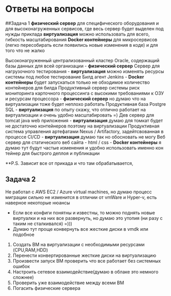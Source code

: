 # Ответы на вопросы
##Задача 1
**физический сервер** для специфического оборудования и для высоконагруженных сервисов, где весь сервер будет выделен под нужды приклада
**виртуализация** можно использовать для всего, гибкость масштабирования
**Docker контейнеры** для микросервисов (легко пересобирать если появились новые изменения в коде) и для того что не жалко

Высоконагруженный централизованный кластер Oracle, содержащий базы данных для всей организации -  **физический сервер** 
Сервер для нагрузочного тестирования - **виртуализация** можно изменять ресурсы системы под любое тестирование
Билд агент Jenkins - **Docker контейнеры** будет запускаться только не обходимое количество контейнеров для билда
Продуктивный сервер системы риск мониторинга карточного процессинга с высокими требованиями к ОЗУ и ресурсам процессора - **физический сервер** но думаю что на виртуализации тоже будет неплохо работать
Продуктивная база Postgre SQL - **виртуализация** по опыту скажу, что отлично работает на виртуализации и очень удобно масштабировать =)
Дев сервер для tomcat java web приложения -  **виртуализация** думаю для томкат будет не достаточно контейнеров поэтому на виртуализации
Продуктивная система управления артефатами Nexus / Artifactory, задейтсвованная в процессе CI/CD - **виртуализация** думаю так но обосновать не могу
Веб сервер для статического веб сайта - html / css  -  **Docker контейнеры**  я думаю тут будут частые изменения и удобно использовать именно кон
тейнер для быстрого деплоя и публикации

**P.S. Зависит все от прикада и что там обрабатывается, 


## Задача 2

Не работал с  AWS ЕС2 / Azure virtual machines, но думаю процесс миграции сильно не изменится в отличии от vmWare и Hyper-v, есть наверное некоторые нюансы
* Если все конфиги понятны и известны, то можно поднять новые виртуалки и на них все развернуть, но думаю это утопия (ни разу с таким не сталкивался) =)))
* Думаю тут проще конвернуть все жесткие диски в vmdk или подобное
1. Создать ВМ на виртуализации с необходимыми ресурсами (CPU,RAM,HDD)
2. Перенести конвертированные жесткие диски на виртуализацию
3. Произвести запуск ВМ проверить что все работает без системных ошибок
4. Настроить сетевое взаимодействие(думаю в облаке это немного сложнее)
5. Проверить уже взаимодействие между всеми ВМ
6. Погасить физические сервера
 
